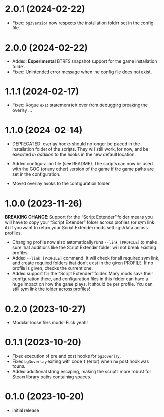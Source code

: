 # 2.0.1 (2024-02-22)

* Fixed: `bg3version` now respects the installation folder set in the config
file.

# 2.0.0 (2024-02-22)

* Added: **Experimental** BTRFS snapshot support for the game installation
folder.
* Fixed: Unintended error message when the config file does not exist.

# 1.1.1 (2024-02-17)

* Fixed: Rogue `exit` statement left over from debugging breaking the overlay …

# 1.1.0 (2024-02-14)

* DEPRECATED: overlay hooks should no longer be placed in the installation
  folder of the scripts. They will still work, for now, and be executed _in
  addition_ to the hooks in the new default location.

* Added configuration file (see README). The scripts can now be used with the
  GOG (or any other) version of the game if the game paths are set in the
  configuration.
* Moved overlay hooks to the configuration folder.

# 1.0.0 (2023-11-26)

**BREAKING CHANGE**: Support for the “Script Extender” folder means you will
have to copy your “Script Extender” folder across profiles (or sym link it) if
you want to retain your Script Extender mods settings/data across profiles.

* Changing profile now also automatically runs `--link [PROFILE]` to make sure
  that additions like the Script Extender folder will not break existing
  profiles.
* Added `--link [PROFILE]` command. It will check for all required sym link, and
  create required folders that don’t exist in the given PROFILE. If no profile
  is given, checks the current one.
* Added support for the “Script Extender” folder. Many mods save their
  configuration there, and configuration files in this folder can have a huge
  impact on how the game plays. It should be per profile. You can still sym link
  the folder across profiles!

# 0.2.0 (2023-10-27)

* Modular loose files mods! Fuck yeah!

# 0.1.1 (2023-10-20)

* Fixed execution of pre and post hooks for `bg3overlay`.
* Fixed `bg3overlay` exiting with code `1` (error) when no post hook was found.
* Added additional string escaping, making the scripts more robust for Steam
  library paths containing spaces.

# 0.1.0 (2023-10-20)

* initial release
